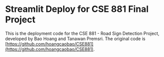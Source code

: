 # Streamlit Deploy for CSE 881 Final Project

This is the deployment code for the CSE 881 - Road Sign Detection Project, developed by Bao Hoang and Tanawan Premsri. The original code is [https://github.com/hoangcaobao/CSE881](https://github.com/hoangcaobao/CSE881).
